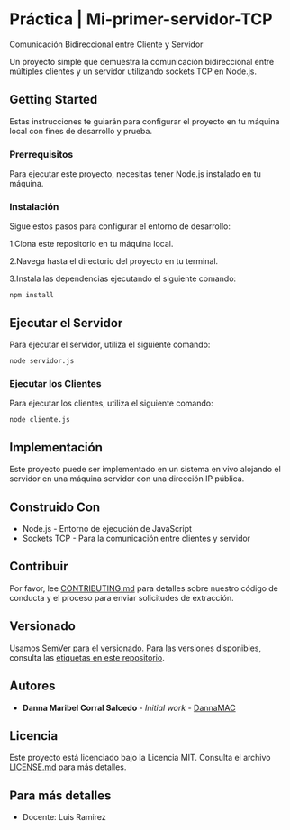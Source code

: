 # Práctica | Mi-primer-servidor-TCP

Comunicación Bidireccional entre Cliente y Servidor

Un proyecto simple que demuestra la comunicación bidireccional entre múltiples clientes y un servidor utilizando sockets TCP en Node.js.

## Getting Started

Estas instrucciones te guiarán para configurar el proyecto en tu máquina local con fines de desarrollo y prueba.

### Prerrequisitos

Para ejecutar este proyecto, necesitas tener Node.js instalado en tu máquina.

### Instalación

Sigue estos pasos para configurar el entorno de desarrollo:

1.Clona este repositorio en tu máquina local.

2.Navega hasta el directorio del proyecto en tu terminal.

3.Instala las dependencias ejecutando el siguiente comando:

```
npm install
```

## Ejecutar el Servidor

Para ejecutar el servidor, utiliza el siguiente comando:

```
node servidor.js
```

### Ejecutar los Clientes

Para ejecutar los clientes, utiliza el siguiente comando:

```
node cliente.js
```

## Implementación

Este proyecto puede ser implementado en un sistema en vivo alojando el servidor en una máquina servidor con una dirección IP pública.

## Construido Con

*    Node.js - Entorno de ejecución de JavaScript
*    Sockets TCP - Para la comunicación entre clientes y servidor

## Contribuir

Por favor, lee [CONTRIBUTING.md](https://gist.github.com/PurpleBooth/b24679402957c63ec426) para detalles sobre nuestro código de conducta y el proceso para enviar solicitudes de extracción.

## Versionado

Usamos [SemVer](http://semver.org/) para el versionado. Para las versiones disponibles, consulta las [etiquetas en este repositorio](https://github.com/your/project/tags). 

## Autores

* **Danna Maribel Corral Salcedo** - *Initial work* - [DannaMAC](https://github.com/DannaMAC)

## Licencia

Este proyecto está licenciado bajo la Licencia MIT. Consulta el archivo [LICENSE.md](LICENSE.md) para más detalles.

## Para más detalles

* Docente: Luis Ramirez 
